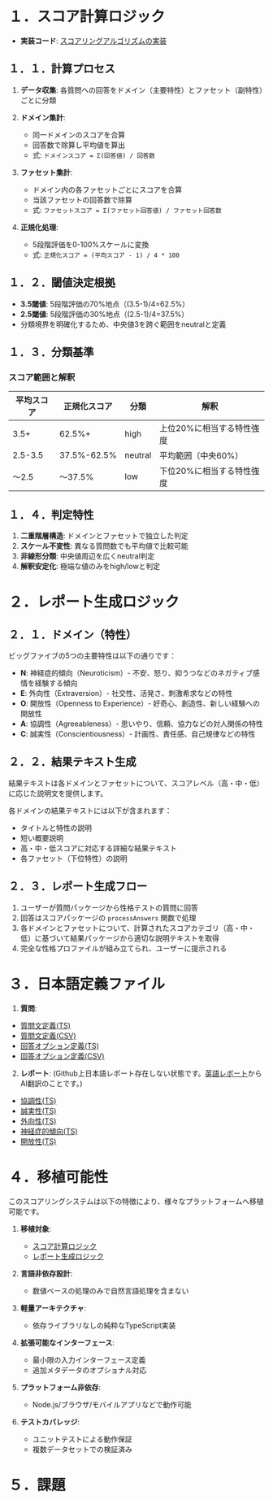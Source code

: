 

# １．スコア計算ロジック
- **実装コード**: [スコアリングアルゴリズムの実装](https://github.com/yanokkpj/bigfive-web-clone/blob/main/packages/score/src/index.ts)
## １．１．計算プロセス
1. **データ収集**: 各質問への回答をドメイン（主要特性）とファセット（副特性）ごとに分類
2. **ドメイン集計**:
   - 同一ドメインのスコアを合算
   - 回答数で除算し平均値を算出
   - 式: `ドメインスコア = Σ(回答値) / 回答数`

3. **ファセット集計**:
   - ドメイン内の各ファセットごとにスコアを合算
   - 当該ファセットの回答数で除算
   - 式: `ファセットスコア = Σ(ファセット回答値) / ファセット回答数`

4. **正規化処理**:
   - 5段階評価を0-100%スケールに変換
   - 式: `正規化スコア = (平均スコア - 1) / 4 * 100`

## １．２．閾値決定根拠
- **3.5閾値**: 5段階評価の70%地点（(3.5-1)/4=62.5%）
- **2.5閾値**: 5段階評価の30%地点（(2.5-1)/4=37.5%）
- 分類境界を明確化するため、中央値3を跨ぐ範囲をneutralと定義

## １．３．分類基準

### スコア範囲と解釈
| 平均スコア | 正規化スコア | 分類    | 解釈                          |
|------------|---------------|---------|-------------------------------|
| 3.5+       | 62.5%+        | high    | 上位20%に相当する特性強度     |
| 2.5-3.5    | 37.5%-62.5%   | neutral | 平均範囲（中央60%）            |
| ～2.5      | ～37.5%       | low     | 下位20%に相当する特性強度     |

## １．４．判定特性
1. **二重階層構造**: ドメインとファセットで独立した判定
2. **スケール不変性**: 異なる質問数でも平均値で比較可能
3. **非線形分類**: 中央値周辺を広くneutral判定
4. **解釈安定化**: 極端な値のみをhigh/lowと判定

# ２．レポート生成ロジック
## ２．１．ドメイン（特性）

ビッグファイブの5つの主要特性は以下の通りです：

- **N**: 神経症的傾向（Neuroticism）- 不安、怒り、抑うつなどのネガティブ感情を経験する傾向
- **E**: 外向性（Extraversion）- 社交性、活発さ、刺激希求などの特性
- **O**: 開放性（Openness to Experience）- 好奇心、創造性、新しい経験への開放性
- **A**: 協調性（Agreeableness）- 思いやり、信頼、協力などの対人関係の特性
- **C**: 誠実性（Conscientiousness）- 計画性、責任感、自己規律などの特性

## ２．２．結果テキスト生成

結果テキストは各ドメインとファセットについて、スコアレベル（高・中・低）に応じた説明文を提供します。

各ドメインの結果テキストには以下が含まれます：
- タイトルと特性の説明
- 短い概要説明
- 高・中・低スコアに対応する詳細な結果テキスト
- 各ファセット（下位特性）の説明


## ２．３．レポート生成フロー

1. ユーザーが質問パッケージから性格テストの質問に回答
2. 回答はスコアパッケージの `processAnswers` 関数で処理
3. 各ドメインとファセットについて、計算されたスコアカテゴリ（高・中・低）に基づいて結果パッケージから適切な説明テキストを取得
4. 完全な性格プロファイルが組み立てられ、ユーザーに提示される



# ３．日本語定義ファイル
 1. **質問**:
  - [質問文定義(TS)](https://github.com/yanokkpj/bigfive-web-clone/blob/main/packages/questions/src/data/ja/questions.ts)
  - [質問文定義(CSV)](https://github.com/yanokkpj/bigfive-web-clone/blob/main/packages/questions/src/data/ja/questions.csv)
  - [回答オプション定義(TS)](https://github.com/yanokkpj/bigfive-web-clone/blob/main/packages/questions/src/data/ja/choices.ts)
  - [回答オプション定義(CSV)](https://github.com/yanokkpj/bigfive-web-clone/blob/main/packages/questions/src/data/ja/choices.csv)

2. **レポート**:
   (Github上日本語レポート存在しない状態です。[英語レポート](https://github.com/yanokkpj/bigfive-web-clone/tree/main/packages/results/src/data/en)からAI翻訳のことです。)
- [協調性(TS)](https://github.com/yanokkpj/bigfive-web-clone/blob/main/packages/results/src/data/ja/agreeableness.ts)
- [誠実性(TS)](https://github.com/yanokkpj/bigfive-web-clone/blob/main/packages/results/src/data/ja/conscientiousness.ts)
- [外向性(TS)](https://github.com/yanokkpj/bigfive-web-clone/blob/main/packages/results/src/data/ja/extraversion.ts)
- [神経症的傾向(TS)](https://github.com/yanokkpj/bigfive-web-clone/blob/main/packages/results/src/data/ja/neuroticism.ts)
- [開放性(TS)](  https://github.com/yanokkpj/bigfive-web-clone/blob/main/packages/results/src/data/ja/openness_to_experience.ts)

# ４．移植可能性
このスコアリングシステムは以下の特徴により、様々なプラットフォームへ移植可能です。

1. **移植対象**:
   - [スコア計算ロジック](https://github.com/yanokkpj/bigfive-web-clone/blob/main/packages/score/src/index.ts)
   - [レポート生成ロジック](https://github.com/yanokkpj/bigfive-web-clone/blob/main/packages/results/src/index.ts)

2. **言語非依存設計**:
   - 数値ベースの処理のみで自然言語処理を含まない

3. **軽量アーキテクチャ**:
   - 依存ライブラリなしの純粋なTypeScript実装

4. **拡張可能なインターフェース**:
   - 最小限の入力インターフェース定義
   - 追加メタデータのオプショナル対応

5. **プラットフォーム非依存**:
   - Node.js/ブラウザ/モバイルアプリなどで動作可能

6. **テストカバレッジ**:
   - ユニットテストによる動作保証
   - 複数データセットでの検証済み

# ５．課題

